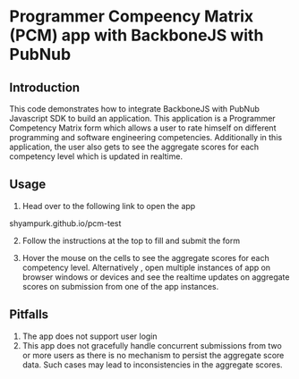# Programmer Compeency Matrix (PCM) app with BackboneJS with PubNub

## Introduction
This code demonstrates how to integrate BackboneJS with PubNub Javascript SDK to build an application.
This application is a Programmer Competency Matrix form which allows a user to rate himself on different programming and software engineering 
competencies. Additionally in this application, the user also gets to see the aggregate scores for each competency level which is updated in realtime.

## Usage
1. Head over to the following link to open the app

  shyampurk.github.io/pcm-test

2. Follow the instructions at the top to fill and submit the form

3. Hover the mouse on the cells to see the aggregate scores for each competency level. Alternatively , open multiple instances of app on browser windows or devices and see the realtime updates on aggregate scores on submission from one of the app instances.

## Pitfalls
1. The app does not support user login
2. This app does not gracefully handle concurrent submissions from two or more users as there is no mechanism to persist the aggregate score data. Such cases may lead to inconsistencies in the aggregate scores.


